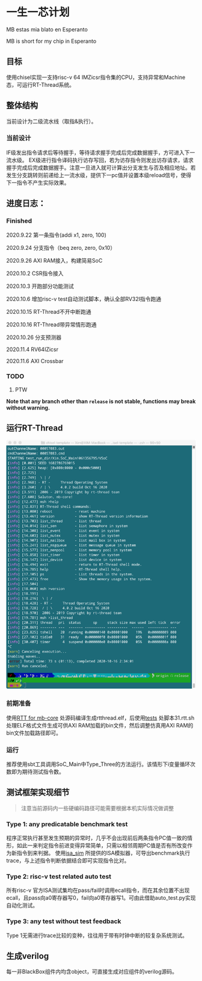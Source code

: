# 一生一芯计划

MB estas mia blato en Esperanto

MB is short for my chip in Esperanto

## 目标

使用chisel实现一支持risc-v 64 IMZicsr指令集的CPU，支持异常和Machine态，可运行RT-Thread系统。

## 整体结构

当前设计为二级流水线（取指&执行）。

### 当前设计

IF级发出指令请求后等待握手，等待请求握手完成后完成数据握手，方可进入下一流水级。
EX级进行指令译码执行访存写回，若为访存指令则发出访存请求，请求握手完成后完成数据握手。注意一旦进入就可计算出分支发生与否及相应地址。若发生分支跳转则前递给上一流水级，提供下一pc值并设置本级reload信号，使得下一指令不产生实际效果。

## 进度日志：

### Finished

2020.9.22 第一条指令(addi x1, zero, 100)

2020.9.24 分支指令（beq zero, zero, 0x10）

2020.9.26 AXI RAM接入，构建简易SoC

2020.10.2 CSR指令接入

2020.10.3 开跑部分功能测试

2020.10.6 增加risc-v test自动测试脚本，确认全部RV32I指令跑通

2020.10.15 RT-Thread不开中断跑通

2020.10.16 RT-Thread带异常情形跑通

2020.10.26 分支预测器

2020.11.4 RV64IZicsr

2020.11.6 AXI Crossbar

### TODO

1. PTW

**Note that any branch other than `release` is not stable, functions may break without warning.**

## 运行RT-Thread

![运行效果](./imgs/rtt.png)

### 前期准备

使用[RTT for mb-core](https://github.com/chenguokai/rtt-mbcore/tree/master/bsp/mb-core) 处源码编译生成rtthread.elf，后使用[tests](https://github.com/chenguokai/mbcore-tests) 处脚本31.rtt.sh处理ELF格式文件生成可供AXI RAM加载的bin文件，然后调整仿真用AXI RAM的bin文件加载路径即可。

### 运行

推荐使用sbt工具调用SoC_Main中Type_Three的方法运行。该情形下i变量循环次数即为期待测试指令数。

## 测试框架实现细节

> 注意当前源码内一些硬编码路径可能需要根据本机实际情况做调整

### Type 1: any predicatable benchmark test

程序正常执行甚至发生预期的异常时，几乎不会出现前后两条指令PC值一致的情形，如此一来判定指令前进变得异常简单，只需以相邻周期PC值是否有所改变作为新指令到来判据。
使用[isa_sim](https://github.com/ultraembedded/riscv/tree/master/isa_sim)
所提供的ISA模拟器，可导出benchmark执行trace，与上述指令判断依据结合即可实现指令比对。

### Type 2: risc-v test related auto test

所有risc-v 官方ISA测试集均在pass/fail时调用ecall指令，而在其余位置不出现ecall，且pass向a0寄存器写0，fail向a0寄存器写1。可由此借助auto_test.py实现自动化测试。

### Type 3: any test without test feedback

Type 1无需进行trace比较的变种，往往用于带有时钟中断的较复杂系统测试。

## 生成verilog

每一非BlackBox组件内均含object，可直接生成对应组件的verilog源码。